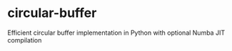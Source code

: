 # circular-buffer
Efficient circular buffer implementation in Python with optional Numba JIT compilation
